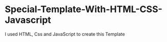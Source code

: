 # Special-Template-With-HTML-CSS-Javascript
 I used HTML, Css and JavaScript to create this Template
